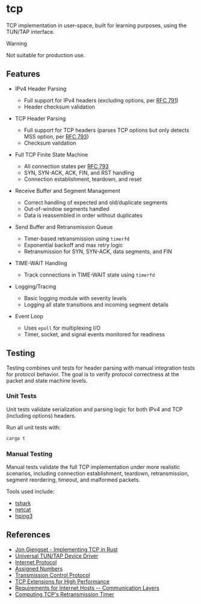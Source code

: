 # tcp

TCP implementation in user-space, built for learning purposes, using the TUN/TAP interface.

> [!WARNING]
> Not suitable for production use.

## Features

- IPv4 Header Parsing
    - Full support for IPv4 headers (excluding options, per [RFC 791](https://www.rfc-editor.org/rfc/rfc791))
    - Header checksum validation

- TCP Header Parsing
    - Full support for TCP headers (parses TCP options but only detects MSS option, per [RFC 793](https://www.rfc-editor.org/rfc/rfc793))
    - Checksum validation

- Full TCP Finite State Machine
    - All connection states per [RFC 793](https://www.rfc-editor.org/rfc/rfc793)
    - SYN, SYN-ACK, ACK, FIN, and RST handling
    - Connection establishment, teardown, and reset

- Receive Buffer and Segment Management
    - Correct handling of expected and old/duplicate segments
    - Out-of-window segments handled 
    - Data is reassembled in order without duplicates

- Send Buffer and Retransmission Queue
    - Timer-based retransmission using `timerfd`
    - Exponential backoff and max retry logic
    - Retransmission for SYN, SYN-ACK, data segments, and FIN

- TIME-WAIT Handling
    - Track connections in TIME-WAIT state using `timerfd`

- Logging/Tracing
    - Basic logging module with severity levels
    - Logging all state transitions and incoming segment details

- Event Loop
    - Uses `epoll` for multiplexing I/O
    - Timer, socket, and signal events monitored for readiness

## Testing

Testing combines unit tests for header parsing with manual integration tests for protocol behavior. 
The goal is to verify protocol correctness at the packet and state machine levels.

### Unit Tests

Unit tests validate serialization and parsing logic for both IPv4 and TCP (including options) headers.

Run all unit tests with:

```bash
cargo t
```

### Manual Testing

Manual tests validate the full TCP implementation under more realistic scenarios, including connection establishment, teardown, retransmission, segment reordering, timeout, and malformed packets. 

Tools used include:

- [tshark](https://www.wireshark.org/docs/man-pages/tshark.html)
- [netcat](https://netcat.sourceforge.net/)
- [hping3](https://www.kali.org/tools/hping3/)

## References
- [Jon Gjengset - Implementing TCP in Rust](https://www.youtube.com/watch?v=bzja9fQWzdA)
- [Universal TUN/TAP Device Driver](https://www.kernel.org/doc/html/latest/networking/tuntap.html)
- [Internet Protocol](https://www.rfc-editor.org/rfc/rfc791)
- [Assigned Numbers](https://www.rfc-editor.org/rfc/rfc1700)
- [Transmission Control Protocol](https://www.rfc-editor.org/rfc/rfc793)
- [TCP Extensions for High Performance](https://www.rfc-editor.org/rfc/rfc1323) 
- [Requirements for Internet Hosts -- Communication Layers](https://www.rfc-editor.org/rfc/rfc1122)
- [Computing TCP's Retransmission Timer](https://www.rfc-editor.org/rfc/rfc6298)
